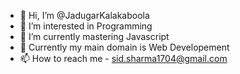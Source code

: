 - 👋 Hi, I’m @JadugarKalakaboola
- 👀 I’m interested in Programming
- 🌱 I’m currently mastering Javascript
- 🚩 Currently my main domain is Web Developement
- 📫 How to reach me - 
      sid.sharma1704@gmail.com

<!---
JadugarKalakaboola/JadugarKalakaboola is a ✨ special ✨ repository because its `README.md` (this file) appears on your GitHub profile.
You can click the Preview link to take a look at your changes.
--->
